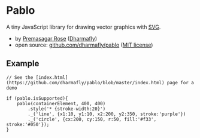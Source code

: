 # Pablo

A tiny JavaScript library for drawing vector graphics with [SVG](https://developer.mozilla.org/en/SVG).

* by [Premasagar Rose](http://premasagar.com) 
    ([Dharmafly](http://dharmafly.com))
* open source: [github.com/dharmafly/pablo](http://github.com/dharmafly/pablo) 
([MIT license](http://opensource.org/licenses/mit-license.php))

## Example

    // See the [index.html](https://github.com/dharmafly/pablo/blob/master/index.html) page for a demo
    
    if (pablo.isSupported){
        pablo(containerElement, 400, 400)
            .style('* {stroke-width:20}')
            ._('line', {x1:10, y1:10, x2:200, y2:350, stroke:'purple'})
            ._('circle', {cx:200, cy:150, r:50, fill:'#f33', stroke:'#050'});
    }